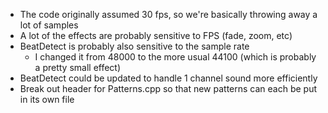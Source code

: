 * The code originally assumed 30 fps, so we're basically throwing away a lot of samples
* A lot of the effects are probably sensitive to FPS (fade, zoom, etc) 
* BeatDetect is probably also sensitive to the sample rate 
    - I changed it from 48000 to the more usual 44100 (which is probably a pretty small effect)
* BeatDetect could be updated to handle 1 channel sound more efficiently
* Break out header for Patterns.cpp so that new patterns can each be put in its own file
